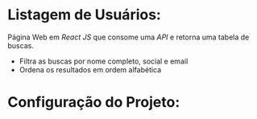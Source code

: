 # Listagem de Usuários:

Página Web em *React JS* que consome uma *API* e retorna uma tabela de buscas. 
 - Filtra as buscas por nome completo, social e email
 - Ordena os resultados em ordem alfabética
 

# Configuração do Projeto:



 
 
